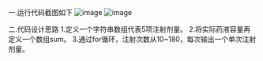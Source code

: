一.运行代码截图如下
![image](https://github.com/Scx2222/-2/assets/165112003/9664babb-43d7-4f1b-85f8-8dd6813f9d5a)
![image](https://github.com/Scx2222/-2/assets/165112003/519f6543-2dea-447f-9e7f-808b157acb0b)

二.代码设计思路
1.定义一个字符串数组代表5项注射剂量。
2.将实际药液容量再定义一个数组sum。 
3.通过for循环，注射次数从10~180，每次输出一个单次注射剂量。
